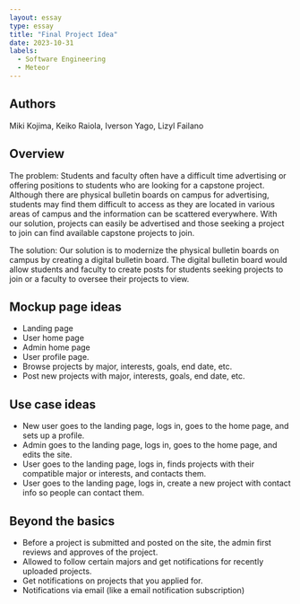 ```yaml
---
layout: essay
type: essay
title: "Final Project Idea"
date: 2023-10-31
labels:
  - Software Engineering
  - Meteor
---
```


## Authors
Miki Kojima, Keiko Raiola, Iverson Yago, Lizyl Failano

## Overview
The problem: Students and faculty often have a difficult time advertising or offering positions to students who are looking for a capstone project. Although there are physical bulletin boards on campus for advertising, students may find them difficult to access as they are located in various areas of campus and the information can be scattered everywhere. With our solution, projects can easily be advertised and those seeking a project to join can find available capstone projects to join.

The solution: Our solution is to modernize the physical bulletin boards on campus by creating a digital bulletin board. The digital bulletin board would allow students and faculty to create posts for students seeking projects to join or a faculty to oversee their projects to view. 

## Mockup page ideas
- Landing page
- User home page
- Admin home page
- User profile page.
- Browse projects by major, interests, goals, end date, etc.
- Post new projects with major, interests, goals, end date, etc.

## Use case ideas
- New user goes to the landing page, logs in, goes to the home page, and sets up a profile.
- Admin goes to the landing page, logs in, goes to the home page, and edits the site.
- User goes to the landing page, logs in, finds projects with their compatible major or interests, and contacts them.
- User goes to the landing page, logs in, create a new project with contact info so people can contact them.

## Beyond the basics
- Before a project is submitted and posted on the site, the admin first reviews and approves of the project.
- Allowed to follow certain majors and get notifications for recently uploaded projects.
- Get notifications on projects that you applied for.
- Notifications via email (like a email notification subscription)



